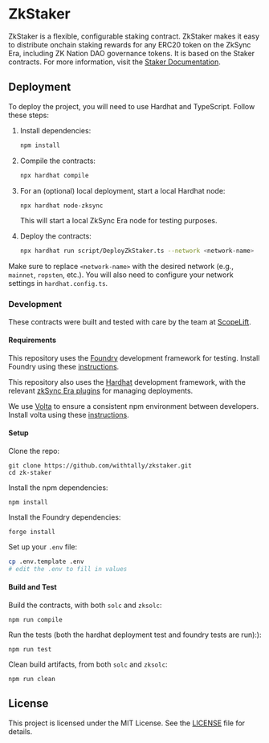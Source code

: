# ZkStaker

ZkStaker is a flexible, configurable staking contract. ZkStaker makes it easy to distribute onchain staking rewards for any ERC20 token on the ZkSync Era, including ZK Nation DAO governance tokens. It is based on the Staker contracts. For more information, visit the [Staker Documentation](https://example.com/staker-docs).

## Deployment

To deploy the project, you will need to use Hardhat and TypeScript. Follow these steps:

1. Install dependencies:

   ```bash
   npm install
   ```

2. Compile the contracts:

   ```bash
   npx hardhat compile
   ```

3. For an (optional) local deployment, start a local Hardhat node:

   ```bash
   npx hardhat node-zksync
   ```

   This will start a local ZkSync Era node for testing purposes.

4. Deploy the contracts:
   ```bash
   npx hardhat run script/DeployZkStaker.ts --network <network-name>
   ```

Make sure to replace `<network-name>` with the desired network (e.g., `mainnet`, `ropsten`, etc.). You will also need to configure your network settings in `hardhat.config.ts`.

### Development

These contracts were built and tested with care by the team at [ScopeLift](https://scopelift.co).

#### Requirements

This repository uses the [Foundry](https://book.getfoundry.sh/) development framework for testing. Install Foundry using these [instructions](https://book.getfoundry.sh/getting-started/installation).

This repository also uses the [Hardhat](https://hardhat.org/docs) development framework, with the relevant [zkSync Era plugins](https://docs.zksync.io/build/tooling/hardhat/getting-started.html) for managing deployments.

We use [Volta](https://docs.volta.sh/guide/) to ensure a consistent npm environment between developers. Install volta using these [instructions](https://docs.volta.sh/guide/getting-started).

#### Setup

Clone the repo:

```
git clone https://github.com/withtally/zkstaker.git
cd zk-staker
```

Install the npm dependencies:

```
npm install
```

Install the Foundry dependencies:

```
forge install
```

Set up your `.env` file:

```bash
cp .env.template .env
# edit the .env to fill in values
```

#### Build and Test

Build the contracts, with both `solc` and `zksolc`:

```
npm run compile
```

Run the tests (both the hardhat deployment test and foundry tests are run):):

```
npm run test
```

Clean build artifacts, from both `solc` and `zksolc`:

```
npm run clean
```

## License

This project is licensed under the MIT License. See the [LICENSE](LICENSE) file for details.
